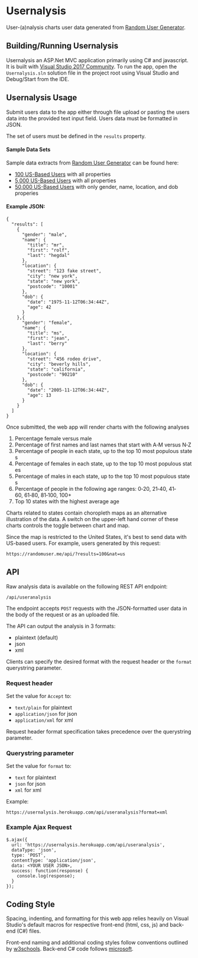 # Usernalysis

User-(a)nalysis charts user data generated from [Random User Generator](https://randomuser.me/).

## Building/Running Usernalysis

Usernalysis an ASP.Net MVC application primarily using C# and javascript.  It is built with [Visual Studio 2017 Community](https://visualstudio.microsoft.com/downloads/).  To run the app, open the `Usernalysis.sln` solution file in the project root using Visual Studio and Debug/Start from the IDE.

## Usernalysis Usage

Submit users data to the app either through file upload or pasting the users data into the provided text input field.  Users data must be formatted in JSON.

The set of users must be defined in the `results` property.

#### Sample Data Sets
Sample data extracts from [Random User Generator](https://randomuser.me/) can be found here:
- [100 US-Based Users](https://s3.amazonaws.com/share.shtuff.com/randomuser.me/sample.data/100.json) with all properties
- [5,000 US-Based Users](https://s3.amazonaws.com/share.shtuff.com/randomuser.me/sample.data/5000.json) with all properties
- [50,000 US-Based Users](https://s3.amazonaws.com/share.shtuff.com/randomuser.me/sample.data/50000.json) with only gender, name, location, and dob properies

#### Example JSON:

    {
      "results": [
        {
          "gender": "male",
          "name": {
            "title": "mr",
            "first": "rolf",
            "last": "hegdal"
          },
          "location": {
            "street": "123 fake street",
            "city": "new york",
            "state": "new york",
            "postcode": "10001"
          },
          "dob": {
            "date": "1975-11-12T06:34:44Z",
            "age": 42
          }
        },{
          "gender": "female",
          "name": {
            "title": "ms",
            "first": "jean",
            "last": "berry"
          },
          "location": {
            "street": "456 rodeo drive",
            "city": "beverly hills",
            "state": "california",
            "postcode": "90210"
          },
          "dob": {
            "date": "2005-11-12T06:34:44Z",
            "age": 13
          }
        }
      ]
    }

Once submitted, the web app will render charts with the following analyses

1. Percentage female versus male
2. Percentage of first names and last names that start with A‐M versus N‐Z
3. Percentage of people in each state, up to the top 10 most populous states
4. Percentage of females in each state, up to the top 10 most populous states
5. Percentage of males in each state, up to the top 10 most populous states
6. Percentage of people in the following age ranges: 0‐20, 21‐40, 41‐60, 61‐80, 81‐100,
100+
7. Top 10 states with the highest average age

Charts related to states contain choropleth maps as an alternative illustration of the data.  A switch on the upper-left hand corner of these charts controls the toggle between chart and map.

Since the map is restricted to the United States, it's best to send data with US-based users.  For example, users generated by this request:

    https://randomuser.me/api/?results=100&nat=us

## API

Raw analysis data is available on the following REST API endpoint:

    /api/useranalysis

The endpoint accepts `POST` requests with the JSON-formatted user data in the body of the request or as an uploaded file.

The API can output the analysis in 3 formats:

- plaintext (default)
- json
- xml

Clients can specify the desired format with the request header or the `format` querystring parameter.

### Request header

Set the value for `Accept` to:

- `text/plain` for plaintext
- `application/json` for json
- `application/xml` for xml

Request header format specification takes precedence over the querystring parameter.

### Querystring parameter
Set the value for `format` to:

- `text` for plaintext
- `json` for json
- `xml` for xml

Example:

    https://usernalysis.herokuapp.com/api/useranalysis?format=xml

### Example Ajax Request
    $.ajax({
      url: 'https://usernalysis.herokuapp.com/api/useranalysis',
      dataType: 'json',
      type: 'POST',
      contentType: 'application/json',
      data: <YOUR USER JSON>,
      success: function(response) {
        console.log(response);
      }
    });

## Coding Style
Spacing, indenting, and formatting for this web app relies heavily on Visual Studio's default macros for respective front-end (html, css, js) and back-end (C#) files.

Front-end naming and additional coding styles follow conventions outlined by [w3schools](https://www.w3schools.com/js/js_conventions.asp).  Back-end C# code follows [microsoft](https://docs.microsoft.com/en-us/dotnet/csharp/programming-guide/inside-a-program/coding-conventions).
